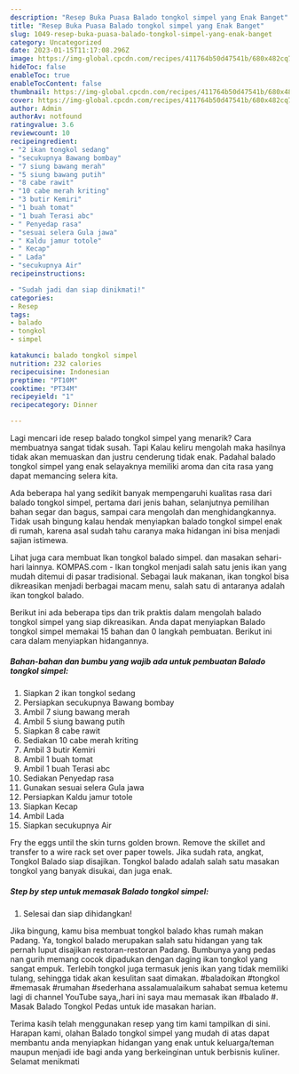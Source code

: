 ```yaml
---
description: "Resep Buka Puasa Balado tongkol simpel yang Enak Banget"
title: "Resep Buka Puasa Balado tongkol simpel yang Enak Banget"
slug: 1049-resep-buka-puasa-balado-tongkol-simpel-yang-enak-banget
category: Uncategorized
date: 2023-01-15T11:17:08.296Z
image: https://img-global.cpcdn.com/recipes/411764b50d47541b/680x482cq70/balado-tongkol-simpel-foto-resep-utama.jpg
hideToc: false
enableToc: true
enableTocContent: false
thumbnail: https://img-global.cpcdn.com/recipes/411764b50d47541b/680x482cq70/balado-tongkol-simpel-foto-resep-utama.jpg
cover: https://img-global.cpcdn.com/recipes/411764b50d47541b/680x482cq70/balado-tongkol-simpel-foto-resep-utama.jpg
author: Admin
authorAv: notfound
ratingvalue: 3.6
reviewcount: 10
recipeingredient:
- "2 ikan tongkol sedang"
- "secukupnya Bawang bombay"
- "7 siung bawang merah"
- "5 siung bawang putih"
- "8 cabe rawit"
- "10 cabe merah kriting"
- "3 butir Kemiri"
- "1 buah tomat"
- "1 buah Terasi abc"
- " Penyedap rasa"
- "sesuai selera Gula jawa"
- " Kaldu jamur totole"
- " Kecap"
- " Lada"
- "secukupnya Air"
recipeinstructions:

- "Sudah jadi dan siap dinikmati!"
categories:
- Resep
tags:
- balado
- tongkol
- simpel

katakunci: balado tongkol simpel 
nutrition: 232 calories
recipecuisine: Indonesian
preptime: "PT10M"
cooktime: "PT34M"
recipeyield: "1"
recipecategory: Dinner

---
```



Lagi mencari ide resep balado tongkol simpel yang menarik? Cara membuatnya sangat tidak susah. Tapi Kalau keliru mengolah maka hasilnya tidak akan memuaskan dan justru cenderung tidak enak. Padahal balado tongkol simpel yang enak selayaknya memiliki aroma dan cita rasa yang dapat memancing selera kita.


Ada beberapa hal yang sedikit banyak mempengaruhi kualitas rasa dari balado tongkol simpel, pertama dari jenis bahan, selanjutnya pemilihan bahan segar dan bagus, sampai cara mengolah dan menghidangkannya. Tidak usah bingung kalau hendak menyiapkan balado tongkol simpel enak di rumah, karena asal sudah tahu caranya maka hidangan ini bisa menjadi sajian istimewa.

Lihat juga cara membuat Ikan tongkol balado simpel. dan masakan sehari-hari lainnya. KOMPAS.com - Ikan tongkol menjadi salah satu jenis ikan yang mudah ditemui di pasar tradisional. Sebagai lauk makanan, ikan tongkol bisa dikreasikan menjadi berbagai macam menu, salah satu di antaranya adalah ikan tongkol balado.


Berikut ini ada beberapa tips dan trik praktis dalam mengolah balado tongkol simpel yang siap dikreasikan. Anda dapat menyiapkan Balado tongkol simpel memakai 15 bahan dan 0 langkah pembuatan. Berikut ini cara dalam menyiapkan hidangannya.

<!--inarticleads1-->

##### Bahan-bahan dan bumbu yang wajib ada untuk pembuatan Balado tongkol simpel:

1. Siapkan 2 ikan tongkol sedang
1. Persiapkan secukupnya Bawang bombay
1. Ambil 7 siung bawang merah
1. Ambil 5 siung bawang putih
1. Siapkan 8 cabe rawit
1. Sediakan 10 cabe merah kriting
1. Ambil 3 butir Kemiri
1. Ambil 1 buah tomat
1. Ambil 1 buah Terasi abc
1. Sediakan  Penyedap rasa
1. Gunakan sesuai selera Gula jawa
1. Persiapkan  Kaldu jamur totole
1. Siapkan  Kecap
1. Ambil  Lada
1. Siapkan secukupnya Air


Fry the eggs until the skin turns golden brown. Remove the skillet and transfer to a wire rack set over paper towels. Jika sudah rata, angkat, Tongkol Balado siap disajikan. Tongkol balado adalah salah satu masakan tongkol yang banyak disukai, dan juga enak. 

<!--inarticleads2-->

##### Step by step untuk memasak Balado tongkol simpel:


1. Selesai dan siap dihidangkan!

Jika bingung, kamu bisa membuat tongkol balado khas rumah makan Padang. Ya, tongkol balado merupakan salah satu hidangan yang tak pernah luput disajikan restoran-restoran Padang. Bumbunya yang pedas nan gurih memang cocok dipadukan dengan daging ikan tongkol yang sangat empuk. Terlebih tongkol juga termasuk jenis ikan yang tidak memiliki tulang, sehingga tidak akan kesulitan saat dimakan. #baladoikan #tongkol #memasak #rumahan #sederhana assalamualaikum sahabat semua ketemu lagi di channel YouTube saya,,hari ini saya mau memasak ikan #balado #. Masak Balado Tongkol Pedas untuk ide masakan harian. 

Terima kasih telah menggunakan resep yang tim kami tampilkan di sini. Harapan kami, olahan Balado tongkol simpel yang mudah di atas dapat membantu anda menyiapkan hidangan yang enak untuk keluarga/teman maupun menjadi ide bagi anda yang berkeinginan untuk berbisnis kuliner. Selamat menikmati
